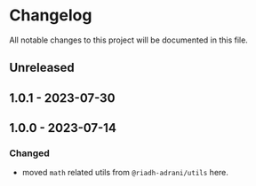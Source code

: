 # Changelog

All notable changes to this project will be documented in this file.

## Unreleased

## 1.0.1 - 2023-07-30

## 1.0.0 - 2023-07-14
### Changed
- moved `math` related utils from `@riadh-adrani/utils` here.
